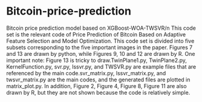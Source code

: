 # Bitcoin-price-prediction
Bitcoin price prediction model based on XGBoost-WOA-TWSVR/n
This code set is the relevant code of Price Prediction of Bitcoin Based on Adaptive Feature Selection and Model Optimization. This code set is divided into five subsets corresponding to the five important images in the paper. Figures 7 and 13 are drawn by python, while Figures 9, 10 and 12 are drawn by R. One important note: Figure 13 is tricky to draw.TwinPlane1.py, TwinPlane2.py, KernelFunction.py, svr.py, lssvr.py, and TWSVR.py are example files that are referenced by the main code.svr_matrix.py, lssvr_matrix.py, and twsvr_matrix.py are the main codes, and the generated files are plotted in matrix_plot.py. In addition, Figure 2, Figure 4, Figure 8, Figure 11 are also drawn by R, but they are not shown because the code is relatively simple.
